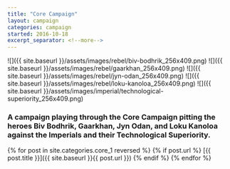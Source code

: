 ```yaml
---
title: "Core Campaign"
layout: campaign
categories: campaign
started: 2016-10-18
excerpt_separator: <!--more-->
---
```


<div id="cards"></div>

![]({{ site.baseurl }}/assets/images/rebel/biv-bodhrik_256x409.png)
![]({{ site.baseurl }}/assets/images/rebel/gaarkhan_256x409.png)
![]({{ site.baseurl }}/assets/images/rebel/jyn-odan_256x409.png)
![]({{ site.baseurl }}/assets/images/rebel/loku-kanoloa_256x409.png)
![]({{ site.baseurl }}/assets/images/imperial/technological-superiority_256x409.png)

<!--more-->

### A campaign playing through the Core Campaign pitting the heroes Biv Bodhrik, Gaarkhan, Jyn Odan, and Loku Kanoloa against the Imperials and their Technological Superiority.

{% for post in site.categories.core_1 reversed %}
    {% if post.url %}
[{{ post.title }}]({{ site.baseurl }}{{ post.url }})
    {% endif %}
{% endfor %}    